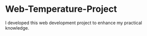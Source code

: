 # Web-Temperature-Project
I developed this web development project to enhance my practical knowledge. 
